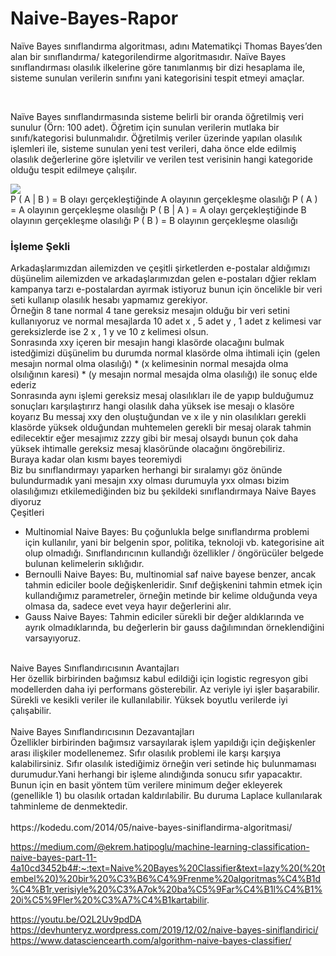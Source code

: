 # Naive-Bayes-Rapor

Naïve Bayes sınıflandırma algoritması, adını Matematikçi Thomas Bayes’den alan bir sınıflandırma/ kategorilendirme algoritmasıdır. Naïve Bayes sınıflandırması olasılık ilkelerine göre tanımlanmış bir dizi hesaplama ile, sisteme sunulan verilerin sınıfını yani kategorisini tespit etmeyi amaçlar.

</br>

Naïve Bayes sınıflandırmasında sisteme belirli bir oranda öğretilmiş veri sunulur (Örn: 100 adet). Öğretim için sunulan verilerin mutlaka bir sınıfı/kategorisi bulunmalıdır. Öğretilmiş veriler üzerinde yapılan olasılık işlemleri ile, sisteme sunulan yeni test verileri, daha önce elde edilmiş olasılık değerlerine göre işletvilir ve verilen test verisinin hangi kategoride olduğu tespit edilmeye çalışılır.

<img src="https://miro.medium.com/max/640/1*DrLi-HXAtSw7NHkQPB6Xlw.webp">
</br>
P ( A | B ) = B olayı gerçekleştiğinde A olayının gerçekleşme olasılığı
P ( A ) = A olayının gerçekleşme olasılığı
P ( B | A ) = A olayı gerçekleştiğinde B olayının gerçekleşme olasılığı
P ( B ) = B olayının gerçekleşme olasılığı

<h3> İşleme Şekli </h3>
  Arkadaşlarımızdan ailemizden ve çeşitli şirketlerden e-postalar aldığımızı düşünelim ailemizden ve arkadaşlarımızdan gelen e-postaları dğier reklam kampanya tarzı e-postalardan ayırmak istiyoruz bunun için öncelikle bir veri seti kullanıp olasılık hesabı yapmamız gerekiyor.
</br>
  Örneğin 8 tane normal 4 tane gereksiz mesajın olduğu bir veri setini kullanıyoruz ve normal mesajlarda 10 adet x , 5 adet y , 1 adet z kelimesi var gereksizlerde ise 2 x , 1 y ve 10 z kelimesi olsun.
</br>
  Sonrasında xxy içeren bir mesajın hangi klasörde olacağını bulmak istedğimizi düşünelim bu durumda normal klasörde olma ihtimali için (gelen mesajın normal olma olasılığı) * (x kelimesinin normal mesajda olma olsılığının karesi) * (y mesajın normal mesajda olma olasılığı) ile sonuç elde ederiz
</br>
  Sonrasında aynı işlemi gereksiz mesaj olasılıkları ile de yapıp bulduğumuz sonuçları karşılaştırırz hangi olasılık daha yüksek ise mesajı o klasöre koyarız
Bu messaj xxy den oluştuğundan ve x ile y nin olasılıkları gerekli klasörde yüksek olduğundan muhtemelen gerekli bir mesaj olarak tahmin edilecektir eğer mesajımız zzzy gibi bir mesaj olsaydı bunun çok daha yüksek ihtimalle gereksiz mesaj klasöründe olacağını öngörebiliriz. 
</br>
  Buraya kadar olan kısmı bayes teoremiydi
</br>
  Biz bu sınıflandırmayı yaparken herhangi bir sıralamyı göz önünde bulundurmadık yani mesajın xxy olması durumuyla yxx olması bizim olasılığımızı etkilemediğinden biz bu şekildeki sınıflandırmaya Naive Bayes diyoruz 
</br>
    Çeşitleri

<ul>
<li>Multinomial Naive Bayes:
Bu çoğunlukla belge sınıflandırma problemi için kullanılır, yani bir belgenin spor, politika, teknoloji vb. kategorisine ait olup olmadığı. Sınıflandırıcının kullandığı özellikler / öngörücüler belgede bulunan kelimelerin sıklığıdır.
  </li>
  <li>
Bernoulli Naive Bayes:
Bu, multinomial saf naive bayese benzer, ancak tahmin ediciler boole değişkenleridir. Sınıf değişkenini tahmin etmek için kullandığımız parametreler, örneğin metinde bir kelime olduğunda veya olmasa da, sadece evet veya hayır değerlerini alır.
  </li>
  <li>
Gauss Naive Bayes:
Tahmin ediciler sürekli bir değer aldıklarında ve ayrık olmadıklarında, bu değerlerin bir gauss dağılımından örneklendiğini varsayıyoruz.
  </li>
  </ul>


</br>
Naive Bayes Sınıflandırıcısının Avantajları
</br>
Her özellik birbirinden bağımsız kabul edildiği için logistic regresyon gibi modellerden daha iyi performans gösterebilir.
Az veriyle iyi işler başarabilir.
Sürekli ve kesikli veriler ile kullanılabilir.
Yüksek boyutlu verilerde iyi çalışabilir.
</br></br>
Naive Bayes Sınıflandırıcısının Dezavantajları</br>
Özellikler birbirinden bağımsız varsayılarak işlem yapıldığı için değişkenler arası ilişkiler modellenemez.
Sıfır olasılık problemi ile karşı karşıya kalabilirsiniz. Sıfır olasılık istediğimiz örneğin veri setinde hiç bulunmaması durumudur.Yani herhangi bir işleme alındığında sonucu sıfır yapacaktır. Bunun için en basit yöntem tüm verilere minimum değer ekleyerek (genellikle 1) bu olasılık ortadan kaldırılabilir. Bu duruma Laplace kullanılarak tahminleme de denmektedir.
</br></br>
https://kodedu.com/2014/05/naive-bayes-siniflandirma-algoritmasi/

https://medium.com/@ekrem.hatipoglu/machine-learning-classification-naive-bayes-part-11-4a10cd3452b4#:~:text=Naive%20Bayes%20Classifier&text=lazy%20(%20tembel%20)%20bir%20%C3%B6%C4%9Frenme%20algoritmas%C4%B1d%C4%B1r,verisiyle%20%C3%A7ok%20ba%C5%9Far%C4%B1l%C4%B1%20i%C5%9Fler%20%C3%A7%C4%B1kartabilir.

https://youtu.be/O2L2Uv9pdDA
https://devhunteryz.wordpress.com/2019/12/02/naive-bayes-siniflandirici/
https://www.datasciencearth.com/algorithm-naive-bayes-classifier/


